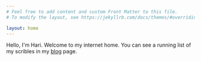 ```yaml
---
# Feel free to add content and custom Front Matter to this file.
# To modify the layout, see https://jekyllrb.com/docs/themes/#overriding-theme-defaults

layout: home
---
```

Hello, I'm Hari. Welcome to my internet home.
You can see a running list of my scribles in my [blog](/blog) page.
